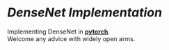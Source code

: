 # _*DenseNet Implementation*_

Implementing DenseNet in [**pytorch**](https://pytorch.org).  
Welcome any advice with widely open arms.